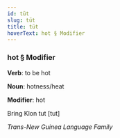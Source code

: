 ```yaml
---
id: tüt
slug: tüt
title: tüt
hoverText: hot § Modifier
---
```


### hot § Modifier

**Verb**: to be hot

**Noun**: hotness/heat

**Modifier**: hot

Bring Klon tut [tut]

*Trans-New Guinea Language Family*